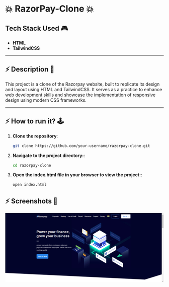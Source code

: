 # 💥 RazorPay-Clone 💥

## Tech Stack Used 🎮
- **HTML**
- **TailwindCSS**

---

## ⚡ Description 📃
This project is a clone of the Razorpay website, built to replicate its design and layout using HTML and TailwindCSS. It serves as a practice to enhance web development skills and showcase the implementation of responsive design using modern CSS frameworks.

---

## ⚡ How to run it? 🕹️

1. **Clone the repository**:
    ```bash
    git clone https://github.com/your-username/razorpay-clone.git
    ```
1. **Navigate to the project directory:**:
    ```bash
    cd razorpay-clone
    ```
1. **Open the index.html file in your browser to view the project:**:
    ```bash
    open index.html
    ```

## ⚡ Screenshots 📸

![alt text](image.png)